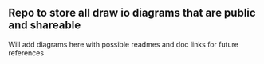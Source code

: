 ## Repo to store all draw io diagrams that are public and shareable

Will add diagrams here with possible readmes and doc links for future references